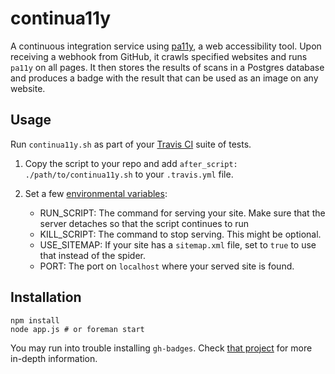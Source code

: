 # continua11y

A continuous integration service using [pa11y](https://github.com/nature/pa11y), a web accessibility tool. Upon receiving a webhook from GitHub, it crawls specified websites and runs `pa11y` on all pages. It then stores the results of scans in a Postgres database and produces a badge with the result that can be used as an image on any website.

## Usage

Run `continua11y.sh` as part of your [Travis CI](https://travis-ci.org/) suite of tests. 

1.  Copy the script to your repo and add `after_script: ./path/to/continua11y.sh` to your `.travis.yml` file.

2.  Set a few [environmental variables](http://docs.travis-ci.com/user/environment-variables/#Global-Variables):

    - RUN_SCRIPT: The command for serving your site. Make sure that the server detaches so that the script continues to run
    - KILL_SCRIPT: The command to stop serving. This might be optional.
    - USE_SITEMAP: If your site has a `sitemap.xml` file, set to `true` to use that instead of the spider.
    - PORT: The port on `localhost` where your served site is found.

## Installation

    npm install
    node app.js # or foreman start

You may run into trouble installing `gh-badges`. Check [that project](https://github.com/badges/shields/blob/master/INSTALL.md#requirements) for more in-depth information.